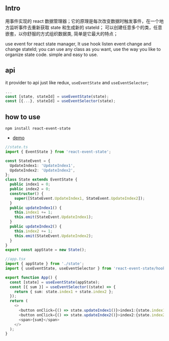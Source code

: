## Intro

用事件实现的 react 数据管理器；它的原理是每次改变数据时触发事件，在一个地方监听事件去重新获取 state 和生成新的 stateId；
可以创建任意多个的类，任意嵌套，以你舒服的方式组织数据类, 简单是它最大的特点；

use event for react state manager, It use hook listen event change and change stateId;
you can use any class as you want, use the way you like to organize state code.
simple and easy to use.

## api

it provider to api just like redux, `useEventState` and `useEventSelector`;

```ts
...
const [state, stateId] = useEventState(state);
const [{...}, stateId] = useEventSelector(state);
```

## how to use

```
npm install react-event-state
```

- [demo](https://github.com/zsytssk/event-state-test)

```ts
//state.ts
import { EventState } from 'react-event-state';

const StateEvent = {
  UpdateIndex1: 'UpdateIndex1',
  UpdateIndex2: 'UpdateIndex2',
};
class State extends EventState {
  public index1 = 0;
  public index2 = 0;
  constructor() {
    super([StateEvent.UpdateIndex1, StateEvent.UpdateIndex2]);
  }
  public updateIndex1() {
    this.index1 += 1;
    this.emit(StateEvent.UpdateIndex1);
  }
  public updateIndex2() {
    this.index2 += 1;
    this.emit(StateEvent.UpdateIndex2);
  }
}
export const appState = new State();

//app.tsx
import { appState } from './state';
import { useEventState, useEventSelector } from 'react-event-state/hooks';

export function App() {
  const [state] = useEventState(appState);
  const [{ sum }] = useEventSelector((state) => {
    return { sum: state.index1 + state.index2 };
  });
  return (
    <>
      <button onClick={() => state.updateIndex1()}>index1:{state.index1}</button>
      <button onClick={() => state.updateIndex2()}>index2:{state.index2}</button>
      <span>{sum}</span>
    </>
  );
}
```
